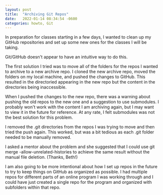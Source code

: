 ```yaml
---
layout: post
title:  "Archiving Git Repos"
date:   2022-01-14 08:34:54 -0600
categories: howto, Git
---
```


In preparation for classes starting in a few days, I wanted to clean up my GitHub repositories and set up some new ones
for the classes I will be taking. 

Git/GitHub doesn't appear to have an intuitive way to do this. 

The first solution I tried was to move all of the folders for the repos I wanted to archive to a new archive repo. I 
cloned the new archive repo, moved the folders on my local machine, and pushed the changes to GitHub. This resulted in 
the directoried appearing in the new repo but the content in the directories being inaccessible. 

When I pushed the changes to the new repo, there was a warning about pushing the old repos to the new one and a suggestion
to use submodules. I probably won't work with the content I am archiving again, but I may want to view it in the future 
for reference. At any rate, I felt submodules was not the best solution for this problem. 

I removed the .git directories from the repos I was trying to move and then tried the push again. This worked, but was
a bit tedious as each .git folder needed to be manually removed. 

I asked a mentor about the problem and she suggested that I could use git merge -allow-unrelated-histories to achieve
the same result without the manual file deletion. (Thanks, Beth!)

I am also going to be more intentional about how I set up repos in the future to try to keep things on GitHub as organized 
as possible. I had multiple repos for different parts of an online program I was working through and I could have just 
created a single repo for the program and organized with subfolders within that repo. 

